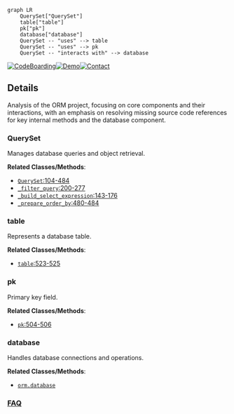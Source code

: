 ```mermaid
graph LR
    QuerySet["QuerySet"]
    table["table"]
    pk["pk"]
    database["database"]
    QuerySet -- "uses" --> table
    QuerySet -- "uses" --> pk
    QuerySet -- "interacts with" --> database
```

[![CodeBoarding](https://img.shields.io/badge/Generated%20by-CodeBoarding-9cf?style=flat-square)](https://github.com/CodeBoarding/GeneratedOnBoardings)[![Demo](https://img.shields.io/badge/Try%20our-Demo-blue?style=flat-square)](https://www.codeboarding.org/demo)[![Contact](https://img.shields.io/badge/Contact%20us%20-%20contact@codeboarding.org-lightgrey?style=flat-square)](mailto:contact@codeboarding.org)

## Details

Analysis of the ORM project, focusing on core components and their interactions, with an emphasis on resolving missing source code references for key internal methods and the database component.

### QuerySet
Manages database queries and object retrieval.


**Related Classes/Methods**:

- <a href="https://github.com/encode/orm/blob/master/orm/models.py#L104-L484" target="_blank" rel="noopener noreferrer">`QuerySet`:104-484</a>
- <a href="https://github.com/encode/orm/blob/master/orm/models.py#L200-L277" target="_blank" rel="noopener noreferrer">`_filter_query`:200-277</a>
- <a href="https://github.com/encode/orm/blob/master/orm/models.py#L143-L176" target="_blank" rel="noopener noreferrer">`_build_select_expression`:143-176</a>
- <a href="https://github.com/encode/orm/blob/master/orm/models.py#L480-L484" target="_blank" rel="noopener noreferrer">`_prepare_order_by`:480-484</a>


### table
Represents a database table.


**Related Classes/Methods**:

- <a href="https://github.com/encode/orm/blob/master/orm/models.py#L523-L525" target="_blank" rel="noopener noreferrer">`table`:523-525</a>


### pk
Primary key field.


**Related Classes/Methods**:

- <a href="https://github.com/encode/orm/blob/master/orm/models.py#L504-L506" target="_blank" rel="noopener noreferrer">`pk`:504-506</a>


### database
Handles database connections and operations.


**Related Classes/Methods**:

- <a href="https://github.com/encode/orm/blob/master/" target="_blank" rel="noopener noreferrer">`orm.database`</a>




### [FAQ](https://github.com/CodeBoarding/GeneratedOnBoardings/tree/main?tab=readme-ov-file#faq)